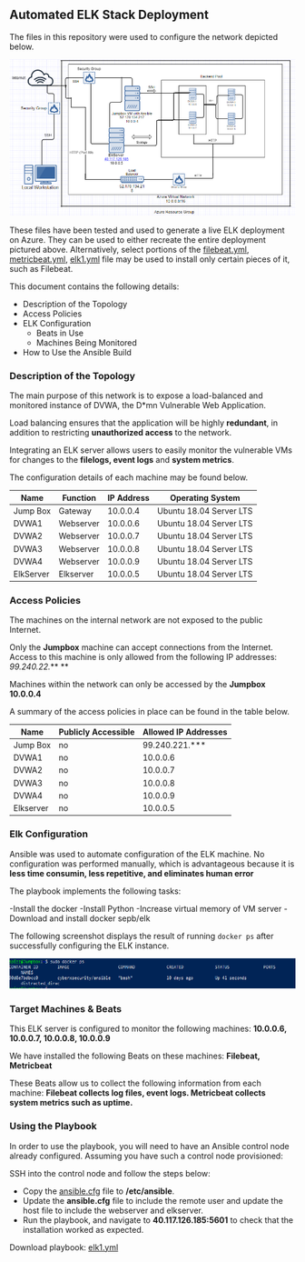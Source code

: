 ## Automated ELK Stack Deployment

The files in this repository were used to configure the network depicted below.

![Network Diagram](Diagrams/NetworkDiagram.png)

These files have been tested and used to generate a live ELK deployment on Azure. They can be used to either recreate the entire deployment pictured above. Alternatively, select portions of the [filebeat.yml](https://github.com/spatzmic/Cloud-Security/blob/master/filebeat.yml), [metricbeat.yml](https://github.com/spatzmic/Cloud-Security/blob/master/metricbeat.yml), [elk1.yml](https://github.com/spatzmic/Cloud-Security/blob/master/elk1.yml) file may be used to install only certain pieces of it, such as Filebeat.

This document contains the following details:
- Description of the Topology
- Access Policies
- ELK Configuration
  - Beats in Use
  - Machines Being Monitored
- How to Use the Ansible Build


### Description of the Topology

The main purpose of this network is to expose a load-balanced and monitored instance of DVWA, the D*mn Vulnerable Web Application.

Load balancing ensures that the application will be highly **redundant**, in addition to restricting **unauthorized access** to the network.

Integrating an ELK server allows users to easily monitor the vulnerable VMs for changes to the **filelogs, event logs** and **system metrics**.

The configuration details of each machine may be found below.


| Name     | Function  | IP Address   | Operating System          |
|----------|-----------|--------------|---------------------------|
| Jump Box | Gateway   | 10.0.0.4     | Ubuntu 18.04 Server LTS   |
| DVWA1    | Webserver | 10.0.0.6     | Ubuntu 18.04 Server LTS   |
| DVWA2    | Webserver | 10.0.0.7     | Ubuntu 18.04 Server LTS   |
| DVWA3    | Webserver | 10.0.0.8     | Ubuntu 18.04 Server LTS   |
| DVWA4    | Webserver | 10.0.0.9     | Ubuntu 18.04 Server LTS   |
| ElkServer| Elkserver | 10.0.0.5     | Ubuntu 18.04 Server LTS   |

### Access Policies

The machines on the internal network are not exposed to the public Internet. 

Only the **Jumpbox** machine can accept connections from the Internet.  Access to this machine is only allowed from the following IP addresses: **99.240.22*.*** ** 

Machines within the network can only be accessed by the **Jumpbox 10.0.0.4**

A summary of the access policies in place can be found in the table below.

| Name     | Publicly Accessible | Allowed IP Addresses |
|-----------|---------------------|---------------------|
| Jump Box  |    no               | 99.240.221.***      |
|  DVWA1    |    no               | 10.0.0.6            |
|  DVWA2    |    no               | 10.0.0.7            |
|  DVWA3    |    no               | 10.0.0.8            |
|  DVWA4    |    no               | 10.0.0.9            |
| Elkserver |    no               | 10.0.0.5            |

### Elk Configuration

Ansible was used to automate configuration of the ELK machine. No configuration was performed manually, which is advantageous because it is **less time consumin, less repetitive, and eliminates human error**

The playbook implements the following tasks:

-Install the docker
-Install Python 
-Increase virtual memory of VM server
-Download and install docker sepb/elk


The following screenshot displays the result of running `docker ps` after successfully configuring the ELK instance.

![docker ps](Ansible_Images/DockerPS.png)


### Target Machines & Beats
This ELK server is configured to monitor the following machines: **10.0.0.6, 10.0.0.7, 10.0.0.8, 10.0.0.9**

We have installed the following Beats on these machines: **Filebeat, Metricbeat**

These Beats allow us to collect the following information from each machine: **Filebeat collects log files, event logs.  Metricbeat collects system metrics such as uptime.**

### Using the Playbook
In order to use the playbook, you will need to have an Ansible control node already configured. Assuming you have such a control node provisioned: 

SSH into the control node and follow the steps below:
- Copy the [ansible.cfg](https://github.com/spatzmic/Cloud-Security/blob/master/ansible.cfg) file to **/etc/ansible**.
- Update the **ansible.cfg** file to include the remote user and update the host file to include the webserver and elkserver.
- Run the playbook, and navigate to **40.117.126.185:5601** to check that the installation worked as expected.

Download playbook: 
[elk1.yml](https://github.com/spatzmic/Cloud-Security/blob/master/elk1.yml)
